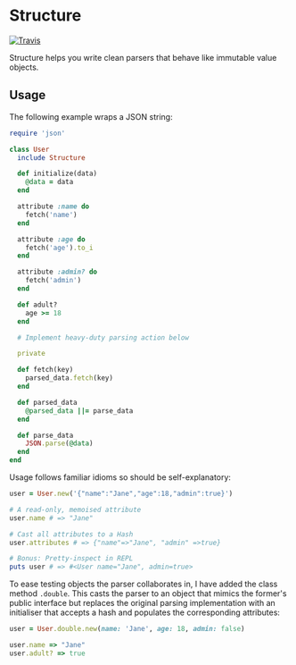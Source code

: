 # Structure

[![Travis](https://travis-ci.org/hakanensari/structure.svg)](https://travis-ci.org/hakanensari/structure)

Structure helps you write clean parsers that behave like immutable value objects.

## Usage

The following example wraps a JSON string:

```ruby
require 'json'

class User
  include Structure

  def initialize(data)
    @data = data
  end

  attribute :name do
    fetch('name')
  end

  attribute :age do
    fetch('age').to_i
  end

  attribute :admin? do
    fetch('admin')
  end

  def adult?
    age >= 18
  end

  # Implement heavy-duty parsing action below

  private

  def fetch(key)
    parsed_data.fetch(key)
  end

  def parsed_data
    @parsed_data ||= parse_data
  end

  def parse_data
    JSON.parse(@data)
  end
end
```

Usage follows familiar idioms so should be self-explanatory:

```ruby
user = User.new('{"name":"Jane","age":18,"admin":true}')

# A read-only, memoised attribute
user.name # => "Jane"

# Cast all attributes to a Hash
user.attributes # => {"name"=>"Jane", "admin" =>true}

# Bonus: Pretty-inspect in REPL
puts user # => #<User name="Jane", admin=true>
```

To ease testing objects the parser collaborates in, I have added the class method `.double`. This casts the parser to an object that mimics the former's public interface but replaces the original parsing implementation with an initialiser that accepts a hash and populates the corresponding attributes:

```ruby
user = User.double.new(name: 'Jane', age: 18, admin: false)

user.name => "Jane"
user.adult? => true
```
